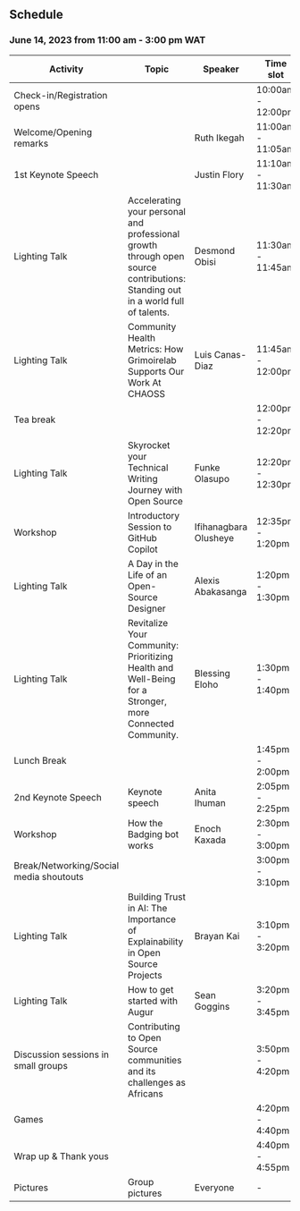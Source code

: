 ## Schedule

### June 14, 2023 from 11:00 am - 3:00 pm WAT 



| Activity | Topic | Speaker | Time slot | 
|----------|--------|----------|---------|
| Check-in/Registration opens | | | 10:00am - 12:00pm | 
| Welcome/Opening remarks | | Ruth Ikegah | 11:00am - 11:05am |
| 1st Keynote Speech | | Justin Flory | 11:10am - 11:30am |
| Lighting Talk | Accelerating your personal and professional growth through open source contributions: Standing out in a world full of talents.| Desmond Obisi | 11:30am - 11:45am |
| Lighting Talk | Community Health Metrics: How Grimoirelab Supports Our Work At CHAOSS | Luis Canas-Diaz | 11:45am - 12:00pm |
| Tea break | | | 12:00pm - 12:20pm| 
| Lighting Talk | Skyrocket your Technical Writing Journey with Open Source | Funke Olasupo | 12:20pm - 12:30pm |
| Workshop | Introductory Session to GitHub Copilot | Ifihanagbara Olusheye | 12:35pm - 1:20pm |
| Lighting Talk | A Day in the Life of an Open-Source Designer | Alexis Abakasanga | 1:20pm - 1:30pm | 
| Lighting Talk | Revitalize Your Community: Prioritizing Health and Well-Being for a Stronger, more Connected Community. | Blessing Eloho | 1:30pm - 1:40pm |
| Lunch Break |  | | 1:45pm - 2:00pm |
| 2nd Keynote Speech | Keynote speech | Anita Ihuman| 2:05pm - 2:25pm |
| Workshop | How the Badging bot works | Enoch Kaxada | 2:30pm - 3:00pm |
| Break/Networking/Social media shoutouts | | | 3:00pm - 3:10pm |
| Lighting Talk | Building Trust in AI: The Importance of Explainability in Open Source Projects | Brayan Kai | 3:10pm - 3:20pm |
| Lighting Talk | How to get started with Augur | Sean Goggins | 3:20pm - 3:45pm |
| Discussion sessions in small groups | Contributing to Open Source communities and its challenges as Africans | | 3:50pm - 4:20pm |
| Games | | | 4:20pm - 4:40pm|
| Wrap up & Thank yous | | | 4:40pm - 4:55pm |
| Pictures | Group pictures | Everyone | - |


